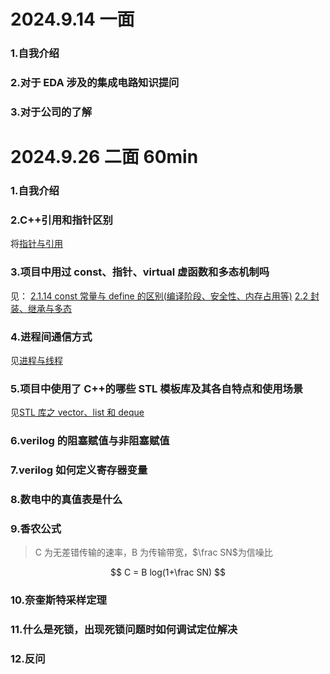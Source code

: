 # 2024.9.14 一面

### 1.自我介绍

### 2.对于 EDA 涉及的集成电路知识提问

### 3.对于公司的了解

# 2024.9.26 二面 60min

### 1.自我介绍

### 2.C++引用和指针区别

将[指针与引用](../../知识学习/C&C++/指针与引用.md)

### 3.项目中用过 const、指针、virtual 虚函数和多态机制吗

见：
[2.1.14 const 常量与 define 的区别(编译阶段、安全性、内存占用等)](<../../知识学习/嵌入式面经题全解析(软件开发C++面经).md#2.1.14%20const%20常量与%20define%20的区别(编译阶段、安全性、内存占用等)>)
[2.2 封装、继承与多态](<../../知识学习/嵌入式面经题全解析(软件开发C++面经).md#2.2%20封装、继承与多态>)

### 4.进程间通信方式

见[进程与线程](../../知识学习/操作系统/进程与线程.md)

### 5.项目中使用了 C++的哪些 STL 模板库及其各自特点和使用场景

见[STL 库之 vector、list 和 deque](../../知识学习/STL标准库/STL库之vector、list和deque.md)

### 6.verilog 的阻塞赋值与非阻塞赋值

### 7.verilog 如何定义寄存器变量

### 8.数电中的真值表是什么

### 9.香农公式

> C 为无差错传输的速率，B 为传输带宽，$\frac SN$为信噪比

$$
C = B log(1+\frac SN)
$$

### 10.奈奎斯特采样定理

### 11.什么是死锁，出现死锁问题时如何调试定位解决

### 12.反问
